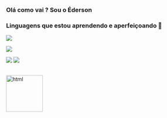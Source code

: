 
### Olá como vai ? Sou o Éderson

### Linguagens que estou aprendendo e aperfeiçoando 💪


<p align="left">
        <img
            src="https://img.shields.io/badge/Python-3776AB?style=for-the-badge&logo=python&logoColor=white"
        />
</p>

<p align="left">
        <img
            src="https://img.shields.io/badge/JavaScript-F7DF1E?style=for-the-badge&logo=javascript&logoColor=black"
        />
</p>


<p align="left">
        <img 
            src="https://img.shields.io/badge/Python-3776AB?style=for-the-badge&logo=python&logoColor=white"
        />
        <img 
            src="https://img.shields.io/badge/JavaScript-F7DF1E?style=for-the-badge&logo=javascript&logoColor=black"
        />





<div style='display: inline_block'><br/>

  <img height="100em" color="red" alt="html" src="https://github-readme-stats.vercel.app/api?username={EdersonSouzaa}&theme=blue-green">

<div>




